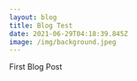 ```yaml
---
layout: blog
title: Blog Test
date: 2021-06-29T04:18:39.845Z
image: /img/background.jpeg
---
```

First Blog Post